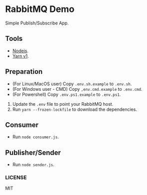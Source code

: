# RabbitMQ Demo

Simple Publish/Subscribe App.

## Tools

* [Nodejs](https://nodejs.org/en/).
* [Yarn v1](https://classic.yarnpkg.com/en/docs/install#windows-stable).

## Preparation

* (For Linux/MacOS user) Copy `.env.sh.example` to `.env.sh`.
* (For Windows user - CMD) Copy `,env.cmd.example` to `.env.cmd`.
* (For Powershell) Copy `.env.ps1.example` to `.env.ps1`.

1. Update the `.env` file to point your RabbitMQ host.
2. Run `yarn --frozen-lockfile` to download the dependencies.

## Consumer

* Run `node consumer.js`.

## Publisher/Sender

* Run `node sender.js`.

### LICENSE

MIT